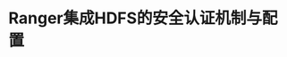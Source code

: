 Ranger集成HDFS的安全认证机制与配置
===================================================================================
